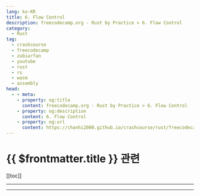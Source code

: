 ```yaml
---
lang: ko-KR
title: 6. Flow Control
description: freecodecamp.org - Rust by Practice > 6. Flow Control
category: 
  - Rust
tag: 
  - crashcourse
  - freecodecamp
  - zubiarfan
  - youtube
  - rust
  - rs
  - wasm
  - assembly
head:
  - - meta:
    - property: og:title
      content: freecodecamp.org - Rust by Practice > 6. Flow Control
    - property: og:description
      content: 6. Flow Control
    - property: og:url
      content: https://chanhi2000.github.io/crashcourse/rust/freecodecamp-rust-by-practice/06.html
---
```


# {{ $frontmatter.title }} 관련

[[toc]]

---


---

<TagLinks />